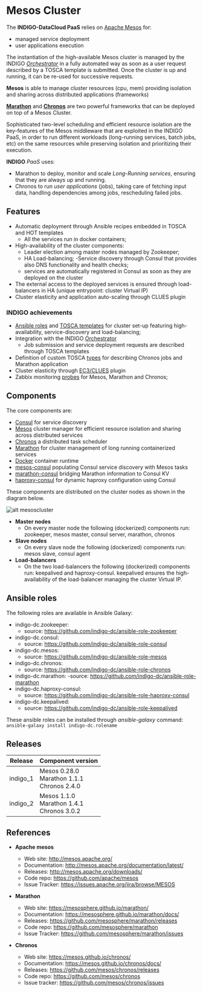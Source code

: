 # Mesos Cluster 

The **INDIGO-DataCloud PaaS** relies on [Apache Mesos](http://mesos.apache.org/) for:
- managed service deployment 
- user applications execution

The instantiation of the high-available Mesos cluster is managed by the INDIGO *[Orchestrator](https://www.gitbook.com/book/indigo-dc/orchestrator/details)* in a fully automated way as soon as a user request described by a TOSCA template is submitted. Once the cluster is up and running, it can be re-used for successive requests.

**Mesos** is able to manage cluster resources (cpu, mem) providing isolation and sharing across distributed applications (frameworks)

**[Marathon](https://mesosphere.github.io/marathon/)** and **[Chronos](https://mesos.github.io/chronos/)** are two powerful frameworks that can be deployed on top of a Mesos Cluster.

Sophisticated two-level scheduling and efficient resource isolation are the key-features of the Mesos middleware that are exploited in the INDIGO PaaS, in order to run different workloads (long-running services, batch jobs, etc) on the same resources while preserving isolation and prioritizing their execution.

**INDIGO** *PaaS* uses:
- Marathon to deploy, monitor and scale *Long-Running services*, ensuring that they are always up and running.
- Chronos to run *user applications* (jobs), taking care of fetching input data, handling dependencies among jobs, rescheduling failed jobs.


## Features

- Automatic deployment through Ansible recipes embedded in TOSCA and HOT templates
  - All the services run in docker containers;
- High-availability of the cluster components: 
  - Leader election among master nodes managed by Zookeeper; 
  - HA Load-balancing;
-Service discovery through Consul that provides also DNS functionality and health checks; 
  - services are automatically registered in Consul as soon as they are deployed on the cluster
- The external access to the deployed services is ensured through load-balancers in HA (unique entrypoint: cluster Virtual IP)
- Cluster elasticity and application auto-scaling through CLUES plugin 

### INDIGO achievements
- [Ansible roles](#ansible-roles) and [TOSCA templates](https://github.com/indigo-dc/tosca-templates/blob/master/mesos_cluster.yaml) for cluster set-up featuring high-availability, service-discovery and load-balancing; 
- Integration with the INDIGO [Orchestrator](https://www.gitbook.com/book/indigo-dc/orchestrator/details) 
  - Job submission and service deployment requests are described through TOSCA templates
- Definition of custom TOSCA [types](https://github.com/indigo-dc/tosca-types/blob/master/custom_types.yaml#L506) for describing Chronos jobs and Marathon application  
- Cluster elasticity through [EC3/CLUES](https://github.com/indigo-dc/clues-indigo) plugin
- Zabbix monitoring [probes](https://github.com/indigo-dc/Monitoring) for Mesos, Marathon and Chronos;


## Components

The core components are:

- [Consul](http://consul.io) for service discovery
- [Mesos](http://mesos.apache.org) cluster manager for efficient resource isolation and sharing across distributed services
- [Chronos](https://mesos.github.io/chronos/) a distributed task scheduler
- [Marathon](https://mesosphere.github.io/marathon) for cluster management of long running containerized services
- [Docker](http://docker.io) container runtime
- [mesos-consul](https://github.com/CiscoCloud/mesos-consul) populating Consul service discovery with Mesos tasks
- [marathon-consul](https://github.com/CiscoCloud/marathon-consul) bridging Marathon information to Consul KV
- [haproxy-consul](https://github.com/CiscoCloud/haproxy-consul) for dynamic haproxy configuration using Consul

These components are distributed on the cluster nodes as shown in the diagram below.

![alt mesoscluster](mesos-cluster-ha.png "INDIGO Mesos cluster architecture")

- **Master nodes** 
  - On every master node the following (dockerized) components run: zookeeper, mesos master, consul server, marathon, chronos   
- **Slave nodes**
  - On every slave node the following (dockerized) components run: mesos slave, consul agent
- **Load-balancers**
  - On the two load-balancers the following (dockerized) components run: keepalived and haproxy-consul. keepalived ensures the high-availability of the load-balancer managing the cluster Virtual IP.



## Ansible roles

The following roles are available in Ansible Galaxy:

- indigo-dc.zookeeper: 
  - source: https://github.com/indigo-dc/ansible-role-zookeeper
- indigo-dc.consul:
  - source: https://github.com/indigo-dc/ansible-role-consul
- indigo-dc.mesos:
  - source: https://github.com/indigo-dc/ansible-role-mesos
- indigo-dc.chronos:
  - source: https://github.com/indigo-dc/ansible-role-chronos
- indigo-dc.marathon:
  -source: https://github.com/indigo-dc/ansible-role-marathon
- indigo-dc.haproxy-consul:
  - source: https://github.com/indigo-dc/ansible-role-haproxy-consul
- indigo-dc.keepalived:
  - source: https://github.com/indigo-dc/ansible-role-keepalived

These ansible roles can be installed through *ansible-galaxy* command: `ansible-galaxy install indigo-dc.rolename`

## Releases

| Release  | Component version |
| ------------- | ------------- |
| indigo_1  | Mesos 0.28.0 <br> Marathon 1.1.1 <br> Chronos 2.4.0 |
| indigo_2  | Mesos 1.1.0 <br> Marathon 1.4.1 <br> Chronos 3.0.2 |

## References
- **Apache mesos** 
  - Web site: http://mesos.apache.org/
  - Documentation: http://mesos.apache.org/documentation/latest/
  - Releases: http://mesos.apache.org/downloads/
  - Code repo: https://github.com/apache/mesos
  - Issue Tracker: https://issues.apache.org/jira/browse/MESOS

- **Marathon**
  - Web site: https://mesosphere.github.io/marathon/
  - Documentation: https://mesosphere.github.io/marathon/docs/
  - Releases: https://github.com/mesosphere/marathon/releases
  - Code repo: https://github.com/mesosphere/marathon
  - Issue Tracker: https://github.com/mesosphere/marathon/issues	

- **Chronos**
  - Web site: https://mesos.github.io/chronos/
  - Documentation: https://mesos.github.io/chronos/docs/
  - Releases: https://github.com/mesos/chronos/releases
  - Code repo: https://github.com/mesos/chronos
  - Issue tracker: https://github.com/mesos/chronos/issues


